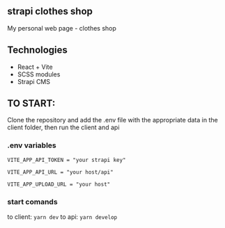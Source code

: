 ## strapi clothes shop

My personal web page - clothes shop

## Technologies

* React + Vite
* SCSS modules
* Strapi CMS

## TO START: 

Clone the repository and add the .env file with the appropriate data in the client folder, then run the client and api

### .env variables

`VITE_APP_API_TOKEN = "your strapi key"`

`VITE_APP_API_URL = "your host/api"`

`VITE_APP_UPLOAD_URL = "your host"`

### start comands

to client: `yarn dev`
to api: `yarn develop`